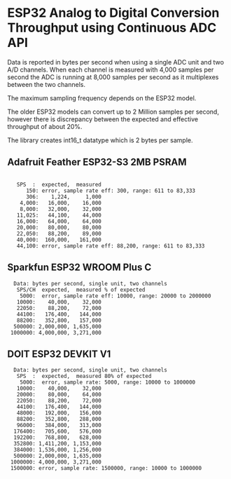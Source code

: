 # ESP32 Analog to Digital Conversion Throughput using Continuous ADC API

Data is reported in bytes per second when using a single ADC unit and two A/D channels.
When each channel is measured with 4,000 samples per second the ADC is running at 8,000 samples per second as it multiplexes between the two channels.

The maximum sampling frequency depends on the ESP32 model.

The older ESP32 models can convert up to 2 Million samples per second, however there is discrepancy between the expected and effective throughput of about 20%.

The library creates int16_t datatype which is 2 bytes per sample.

## Adafruit Feather ESP32-S3 2MB PSRAM
```
    
   SPS  :  expected,  measured
      150: error, sample rate eff: 300, range: 611 to 83,333
      306:    1,224,     1,000
    4,000:   16,000,    16,000
    8,000:   32,000,    32,000   
   11,025:   44,100,    44,000
   16,000:   64,000,    64,000
   20,000:   80,000,    80,000
   22,050:   88,200,    89,000
   40,000:  160,000,   161,000
   44,100: error, sample rate eff: 88,200, range: 611 to 83,333
```

## Sparkfun ESP32 WROOM Plus C
```
  Data: bytes per second, single unit, two channels
   SPS/CH  expected,  measured % of expected
    5000:  error, sample rate eff: 10000, range: 20000 to 2000000
   10000:    40,000,    32,000
   22050:    88,200,    72,000
   44100:   176,400,   144,000
   88200:   352,800,   157,000
  500000: 2,000,000, 1,635,000
 1000000: 4,000,000, 3,271,000
```

## DOIT ESP32 DEVKIT V1
```
  Data: bytes per second, single unit, two channels
   SPS  :  expected,  measured 80% of expected
    5000:  error, sample rate: 5000, range: 10000 to 1000000
   10000:    40,000,    32,000
   20000:    80,000,    64,000
   22050:    88,200,    72,000
   44100:   176,400,   144,000
   48000:   192,000,   156,000
   88200:   352,800,   288,000
   96000:   384,000,   313,000
  176400:   705,600,   576,000
  192200:   768,800,   628,000
  352800: 1,411,200, 1,153,000
  384000: 1,536,000, 1,256,000
  500000: 2,000,000, 1,635,000
 1000000: 4,000,000, 3,271,000
 1500000: error, sample rate: 1500000, range: 10000 to 1000000
```